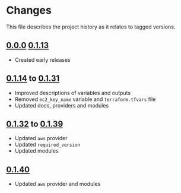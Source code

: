 # Changes
This file describes the project history as it relates to tagged versions.

## [0.0.0](.) [0.1.13](.)
- Created early releases

## [0.1.14](.) to [0.1.31](.)
- Improved descriptions of variables and outputs
- Removed `ec2_key_name` variable and `terraform.tfvars` file
- Updated docs, providers and modules

## [0.1.32](.) to [0.1.39](.)
- Updated `aws` provider
- Updated `required_version`
- Updated modules

## [0.1.40](.)
- Updated `aws` provider and modules
